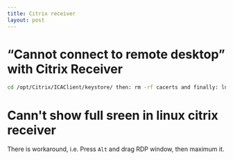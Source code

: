 ```yaml
---
title: Citrix receiver
layout: post
---
```


# “Cannot connect to remote desktop” with Citrix Receiver

```bash
cd /opt/Citrix/ICAClient/keystore/ then: rm -rf cacerts and finally: ln -s /etc/ssl/certs cacerts
```

# Cann't show full sreen in linux citrix receiver
There is workaround, i.e. Press `Alt` and drag RDP window, then maximum it.
